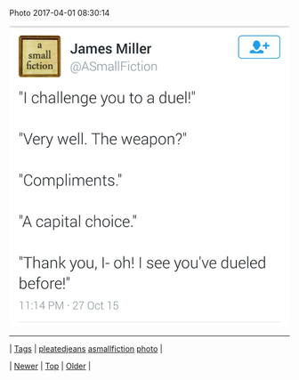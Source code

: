 <!--
title: Photo 2017-04-01 08
date: 2020-06-28T15:27:00.157Z
tags: pleatedjeans, asmallfiction, photo
-->


Photo 2017-04-01 08:30:14

![](159067486256-0.jpg)

<!--BOTTOM-POST-NAVIGATION-->
---

| [Tags](tags.md) | [pleatedjeans](tag-pleatedjeans.md) [asmallfiction](tag-asmallfiction.md) [photo](tag-photo.md) |

| [Newer](159043148594.md) | [Top](index.md) | [Older](159148169584.md) |